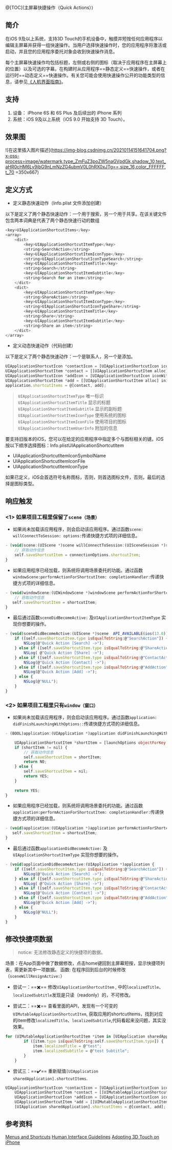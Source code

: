
@[TOC](主屏幕快捷操作（Quick Actions）)

## 简介
在iOS 9及以上系统，支持3D Touch的手机设备中，触摸并短按任何应用程序以编辑主屏幕并获得一组快速操作。当用户选择快速操作时，您的应用程序将激活或启动，并且您的应用程序委托对象会收到快速操作消息。

每个主屏幕快速操作均包括标题，左侧或右侧的图标（取决于应用程序在主屏幕上的位置）以及可选的字幕。在构建时从应用程序==静态定义==快速操作，或者在运行时==动态定义==快速操作。有关您可能会使用快速操作公开的功能类型的信息，请参见[《人机界面指南》](https://developer.apple.com/design/human-interface-guidelines/ios/system-capabilities/home-screen-actions/)。

## 支持
1. 设备： iPhone 6S 和 6S Plus 及后续出的 iPhone 系列
2. 系统：iOS 9及以上系统（iOS 9.0 开始支持 3D Touch）。

## 效果图
![在这里插入图片描述](https://img-blog.csdnimg.cn/20210114151641704.png?x-oss-process=image/watermark,type_ZmFuZ3poZW5naGVpdGk,shadow_10,text_aHR0cHM6Ly9ibG9nLmNzZG4ubmV0L0hRX0xJTg==,size_16,color_FFFFFF,t_70 =350x667)


## 定义方式
- 定义静态快速动作（Info.plist 文件添加创建）

以下是定义了两个静态快速动作：一个用于搜索，另一个用于共享。在该关键文件包含两本词典是代表了两个静态快速行动的数组
```javascript
<key>UIApplicationShortcutItems</key>
<array>
    <dict>
        <key>UIApplicationShortcutItemType</key>
        <string>SearchAction</string>
        <key>UIApplicationShortcutItemIconType</key>
        <string>UIApplicationShortcutIconTypeSearch</string>
        <key>UIApplicationShortcutItemTitle</key>
        <string>Search</string>
        <key>UIApplicationShortcutItemSubtitle</key>
        <string>Search for an item</string>
    </dict>
    <dict>
        <key>UIApplicationShortcutItemType</key>
        <string>ShareAction</string>
        <key>UIApplicationShortcutItemIconType</key>
        <string>UIApplicationShortcutIconTypeShare</string>
        <key>UIApplicationShortcutItemTitle</key>
        <string>Share</string>
        <key>UIApplicationShortcutItemSubtitle</key>
        <string>Share an item</string>
    </dict>
</array>
```

- 定义动态快速动作（代码创建）

以下是定义了两个静态快速动作：一个是联系人，另一个是添加。
```javascript
UIApplicationShortcutIcon *contactIcon = [UIApplicationShortcutIcon iconWithType:UIApplicationShortcutIconTypeContact];
UIApplicationShortcutItem *contact = [[UIApplicationShortcutItem alloc] initWithType:@"ContactAction" localizedTitle:@"Contact" localizedSubtitle:@"Address Book" icon:contactIcon userInfo:nil];
UIApplicationShortcutIcon *addIcon = [UIApplicationShortcutIcon iconWithTemplateImageName:@"add_icon"];
UIApplicationShortcutItem *add = [[UIApplicationShortcutItem alloc] initWithType:@"AddAction" localizedTitle:@"Add" localizedSubtitle:nil icon:addIcon userInfo:nil];
application.shortcutItems = @[contact, add];
```

> `UIApplicationShortcutItemType` 唯一标识
> `UIApplicationShortcutItemTitle` 	显示的标题
> `UIApplicationShortcutItemSubtitle` 显示的副标题
> `UIApplicationShortcutItemIconType`	使用系统的图标
> `UIApplicationShortcutItemIconFile` 使用项目的图标
> `UIApplicationShortcutItemUserInfo` 附加的信息

要支持旧版本的iOS，您可以在给定的应用程序中指定多个与图标相关的键。iOS按以下顺序选择图标：Info.plistUIApplicationShortcutItem
- UIApplicationShortcutItemIconSymbolName
- UIApplicationShortcutItemIconFile
- UIApplicationShortcutItemIconType

如果已定义，iOS会首选符号名称图标，否则，则首选图标文件，否则，最后的选择是图标类型。

## 响应触发
### <1> 如果项目工程里保留了`scene（场景）`
-  如果尚未加载该应用程序，则会启动该应用程序。通过函数`scene: willConnectToSession: options:`传递快捷方式项的详细信息。
```javascript
- (void)scene:(UIScene *)scene willConnectToSession:(UISceneSession *)session options:(UISceneConnectionOptions *)connectionOptions {
	// 获取动作信息
    self.saveShortcutItem = connectionOptions.shortcutItem; 
}
```

- 如果应用程序已经加载，则系统将调用场景委托的功能。通过函数`windowScene:performActionForShortcutItem: completionHandler:`传递快捷方式项的详细信息。
 ```javascript
- (void)windowScene:(UIWindowScene *)windowScene performActionForShortcutItem:(UIApplicationShortcutItem *)shortcutItem completionHandler:(void (^)(BOOL))completionHandler  API_AVAILABLE(ios(13.0))  {
	 // 获取动作信息
    self.saveShortcutItem = shortcutItem;
}
```

- 最后通过函数`sceneDidBecomeActive:` 及`UIApplicationShortcutItemType` 实现你想要的操作。
```javascript
- (void)sceneDidBecomeActive:(UIScene *)scene  API_AVAILABLE(ios(13.0)){
    if ([self.saveShortcutItem.type isEqualToString:@"SearchAction"]) {
        NSLog(@"Quick Action [Search] ->");
    } else if ([self.saveShortcutItem.type isEqualToString:@"ShareAction"]) {
        NSLog( @"Quick Action [Share] ->");
    } else if ([self.saveShortcutItem.type isEqualToString:@"ContactAction"]) {
        NSLog(@"Quick Action [Contact] ->");
    } else if ([self.saveShortcutItem.type isEqualToString:@"AddAction"]) {
        NSLog(@"Quick Action [Add] ->");
    } else {
        NSLog(@"NULL");
    }
}
```


### <2> 如果项目工程里只有`window（窗口）`

-  如果尚未加载该应用程序，则会启动该应用程序。通过函数`application: didFinishLaunchingWithOptions::`传递快捷方式项的详细信息。
```javascript
- (BOOL)application:(UIApplication *)application didFinishLaunchingWithOptions:(NSDictionary *)launchOptions {

    UIApplicationShortcutItem *shortItem = [launchOptions objectForKey:UIApplicationLaunchOptionsShortcutItemKey];
    if (shortItem != nil) {
     	// 获取动作信息
        self.saveShortcutItem = shortItem;
        return NO;
    } else {
        self.saveShortcutItem = nil;
        return YES;
    }
    
    return YES;
}
```

- 如果应用程序已经加载，则系统将调用场景委托的功能。通过函数`application:performActionForShortcutItem: completionHandler:`传递快捷方式项的详细信息。
 ```javascript
- (void)application:(UIApplication *)application performActionForShortcutItem:(UIApplicationShortcutItem *)shortcutItem completionHandler:(void (^)(BOOL))completionHandler {
    self.saveShortcutItem = shortcutItem;  
}
```

- 最后通过函数`applicationDidBecomeActive:` 及`UIApplicationShortcutItemType` 实现你想要的操作。
```javascript
- (void)applicationDidBecomeActive:(UIApplication *)application {
    if ([self.saveShortcutItem.type isEqualToString:@"SearchAction"]) {
        NSLog(@"Quick Action [Search] ->");
    } else if ([self.saveShortcutItem.type isEqualToString:@"ShareAction"]) {
        NSLog( @"Quick Action [Share] ->");
    } else if ([self.saveShortcutItem.type isEqualToString:@"ContactAction"]) {
        NSLog(@"Quick Action [Contact] ->");
    } else if ([self.saveShortcutItem.type isEqualToString:@"AddAction"]) {
        NSLog(@"Quick Action [Add] ->");
    } else {
        NSLog(@"NULL");
    }
}
```

## 修改快捷项数据
>notice: 无法修改静态定义的快捷项的数据。

场景：在App页面中做了数据修改，点击home键回到主屏幕短按，显示快捷项列表，需更新其中一项数据。
函数:  在程序回到后台的时候修改（`sceneWillResignActive:`）
- 尝试一：==✖️==
修改`UIApplicationShortcutItem` , 中的`localizedTitle`、`localizedSubtitle`发现是只读（readonly）的，不可修改。

- 尝试二：==✖️==
查看里面的API，发现有一个可变的`UIMutableApplicationShortcutItem`, 获取应用的shortcutItems，找到对应的item修改`localizedTitle`、`localizedSubtitle`,代码看起来没问题，其实没效果。
```javascript
for (UIMutableApplicationShortcutItem *item in [UIApplication sharedApplication].shortcutItems) {
        if ([item.type isEqualToString:self.saveShortcutItem.type]) {
            item.localizedTitle = @"test";
            item.localizedSubtitle = @"test Subtitle";
        }
    }
```

- 尝试三：==✔️==
重新赋值`[UIApplication sharedApplication].shortcutItems`.

```javascript
UIApplicationShortcutIcon *contactIcon = [UIApplicationShortcutIcon iconWithType:UIApplicationShortcutIconTypeContact];
    UIApplicationShortcutItem *contact = [[UIMutableApplicationShortcutItem alloc] initWithType:@"ContactAction" localizedTitle:@"Contact test" localizedSubtitle:@"Address Book" icon:contactIcon userInfo:nil];
    UIApplicationShortcutIcon *addIcon = [UIApplicationShortcutIcon iconWithTemplateImageName:@"add_icon"];
    UIApplicationShortcutItem *add = [[UIMutableApplicationShortcutItem alloc] initWithType:@"AddAction" localizedTitle:@"Add test" localizedSubtitle:nil icon:addIcon userInfo:nil];
    [UIApplication sharedApplication].shortcutItems = @[contact, add];
```

## 参考资料
[Menus and Shortcuts](https://developer.apple.com/documentation/uikit/menus_and_shortcuts)
[Human Interface Guidelines](https://developer.apple.com/design/human-interface-guidelines/ios/user-interaction/3d-touch/)
[Adopting 3D Touch on iPhone](https://developer.apple.com/library/archive/documentation/UserExperience/Conceptual/Adopting3DTouchOniPhone/index.html#//apple_ref/doc/uid/TP40016543-CH1-SW1)
